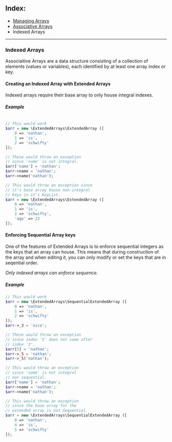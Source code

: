 ## Index:
* [Managing Arrays](https://github.com/nathan-fiscaletti/parameterparser/blob/master/examples/Managing%20Arrays.md)
* [Associative Arrays](https://github.com/nathan-fiscaletti/parameterparser/blob/master/examples/Associative%20Arrays.md)
* Indexed Arrays

----
### Indexed Arrays

Associaitive Arrays are a data structure consisting of a collection of elements (values or variables), each identified by at least one array index or key.

#### Creating an Indexed Array with Extended Arrays

Indexed arrays require their base array to only house integral indexes. 

##### Example
```php

// This would work
$arr = new \ExtendedArrays\ExtendedArray ([
    0 => 'nathan',
    1 => 'is',
    2 => 'schwifty'
]);

// These would throw an exception
// since 'name' is not integral.
$arr['name'] = 'nathan';
$arr->name = 'nathan';
$arr->name('nathan');

// This would throw an exception since 
// it's base array house non-integral 
// keys in it's KeyList.
$arr = new \ExtendedArrays\ExtendedArray ([
    0 => 'nathan',
    1 => 'is',
    2 => 'schwifty',
    'age' => 22
]);

```

#### Enforcing Sequential Array keys

One of the features of Extended Arrays is to enforce sequential integers as the keys that an array can house. This means that during construction of the array and when editing it, you can only modify or set the keys that are in seqential order. 

*Only indexed arrays can enforce sequence.*

##### Example
```php
// This would work
$arr = new \ExtendedArrays\SequentialExtendedArray ([
    0 => 'nathan',
    1 => 'is',
    2 => 'schwifty'
]);
$arr->_3 = 'nice';

// These would throw an exception
// since index '5' does not come after
// index '3'.
$arr[5] = 'nathan';
$arr->_5 = 'nathan';
$arr->_5('nathan');

// This would throw an exception
// since 'name' is not integral
// nor sequential.
$arr['name'] = 'nathan';
$arr->name = 'nathan';
$arr->name('nathan');

// This would throw an exception
// since the base array for the
// extended array is not Sequential.
$arr = new \ExtendedArrays\SequentialExtendedArray ([
    0 => 'nathan',
    4 => 'is',
    5 => 'schwifty'
]);
```